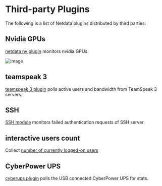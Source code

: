 # Third-party Plugins

The following is a list of Netdata plugins distributed by third parties:

## Nvidia GPUs

[netdata nv plugin](https://github.com/coraxx/netdata_nv_plugin) monitors nvidia GPUs.

![image](https://user-images.githubusercontent.com/2662304/29516895-351e905e-867b-11e7-9863-3fb6924490ab.png)

## teamspeak 3

[teamspeak 3 plugin](https://github.com/coraxx/netdata_ts3_plugin) polls active users and bandwidth from TeamSpeak 3 servers.

## SSH

[SSH module](https://github.com/Yaser-Amiri/netdata-ssh-module) monitors failed authentication requests of SSH server.

## interactive users count
Collect [number of currently logged-on users](https://github.com/veksh/netdata-numsessions)

## CyberPower UPS
[cyberups plugin](https://github.com/HawtDogFlvrWtr/netdata_cyberpwrups_plugin) polls the USB connected CyberPower UPS for stats.
